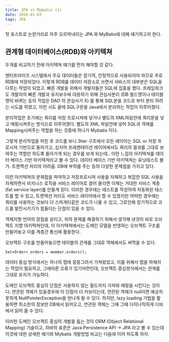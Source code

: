 ```yaml
---
title: JPA vs Mybatis (1)
date: 2018-01-03
tags: JPA
---
```


첫 포스트로 논란거리로 자주 오르락내리는 JPA 와 MyBatis에 대해 얘기하고자 한다.
 
 
## 관계형 데이터베이스(RDB)와 아키텍쳐
두개를 비교하기 전에 아키텍쳐 얘기를 먼저 해야할 것 같다. 

엔터프라이즈 시스템에서 주요 데이터들은 장기적, 안정적으로 사용되어야 하므로 주로 RDB에 저장되었다. 이렇게 RDB를 데이터 저장소로 쓰면서 서비스의 대부분은 SQL을 다루는 작업이 되었고. 빠른 개발을 위해서 개발자들은 SQL에 집중을 했다. 프레임워크도 개발자의 빠른 개발과 유지보수에 대응하기 위해 관심사분리 (DB 필드명이나 테이블명이 바뀌는 등의 작업은 DAO 의 관심사가 X) 를 통해 SQL문을 코드로 부터 분리 하려는 시도를 하였고, 이런 시도 끝에 SQL구문을 Java에서 분리하는 작업이 이루어졌다.

분리작업은 초기에는 쿼리를 저장 프로시져에 넣거나 별도의 XML파일안에 쿼리문을 넣고 매핑시켜주는 방식으로 이루어졌다. 별도의 XML 파일안에 넣어 SQL과 객체를 Mapping시켜주는 역할을 하는 것중에 하나가 Mybatis 이다.

그렇게 분리작업을 마친 후 코드를 보니 3tier 구조에서 모든 레이어는 SQL or 저장 프로시져 기반으로 돌아가고, 심지어 프레젠테이션 레이어에서도 쿼리의 결과를 그대로 보여주는 역할만 하도록 돌아가게 되는 경우를 보게 되는데.. 이런 느낌의 아키텍쳐를 데이터 베이스 기반 아키텍쳐라고 볼 수 있다. 데이터 베이스 기반 아키텍쳐는 유닛테스트 불가. 트랜잭션 처리의 어려움. DB에 부하를 주는 등의 다양한 문제점을 가지고 있다.

이런 아키텍쳐의 문제점을 파악하고 저장프로시져 사용을 자제하고 복잡한 SQL 사용을 자제하면서 비지니스 로직을 서비스 레이어로 끌어 올리면 
이제는 거대한 서비스 계층(fat service layer)를 만들게 된다. 이러한 경우에는 테스트를 작성하여 자동화된 테스트를 할 수 있고, 트랜잭션 처리도 서비스 레이어에서 할 수 있겠지만 어떠한 경우에는 쿼리를 사용하는 것보다 더 스파게티같은 코드가 나올 수 있고, 그로인해 장기적으로 코드를 발전시키기가 힘들다는 단점이 있을 수 있다. 

객체지향 언어의 장점을 살리고, 위의 문제를 해결하기 위해서 생각해 낸것이 바로 오브젝트 지향 아키텍쳐인데, 이 아키텍쳐에서는 도메인 모델을 반영하는 오브젝트 구조를 만들어놓고 이를 계층간 통신에 활용한다.

오브젝트 구조를 만들어놓으면 테이블의 관계를 그대로 객체에서도 써먹을 수 있다. 

```
Set<Order> orders = member.orders();
```

데이터 중심 방식에서는 하나의 맵에 뭉뚱그려서 가져왔었고, 이를 위해서 맵을 파헤치는 작업이 필요하고, 그에따른 오류가 있기마련인데, 오브젝트 중심방식에서는 관계를 그대로 유지가 가능하다. 

도메인 오브젝트 중심의 단점은 사용하지 않는 필드까지 가져와 매핑을 시킨다는 것이다. 연관된 객체가 있을경우에 이 단점이 더 커보이는데, 연관된 객체가 null이면 예상치 못하게 NullPointerException을 만나게 될 수 있다. 하지만, lazy loading 기법을 활용하면 최소한의 정보만 DB에서 읽어오고, 연관된 객체는 그때 그때 다이나믹하게 디비에서 읽어 올 수 있다.

이러한 도메인 오브젝트 중심의 개발을 돕는 것이 ORM (Object Relational Mapping) 기술이고, 자바의 표준은 Java Persistence API -> JPA 라고 볼 수 있는데 이것에 대한 상세한 얘기와 Mybatis 개발방법 비교는 다음에 이어 하도록 하자.
